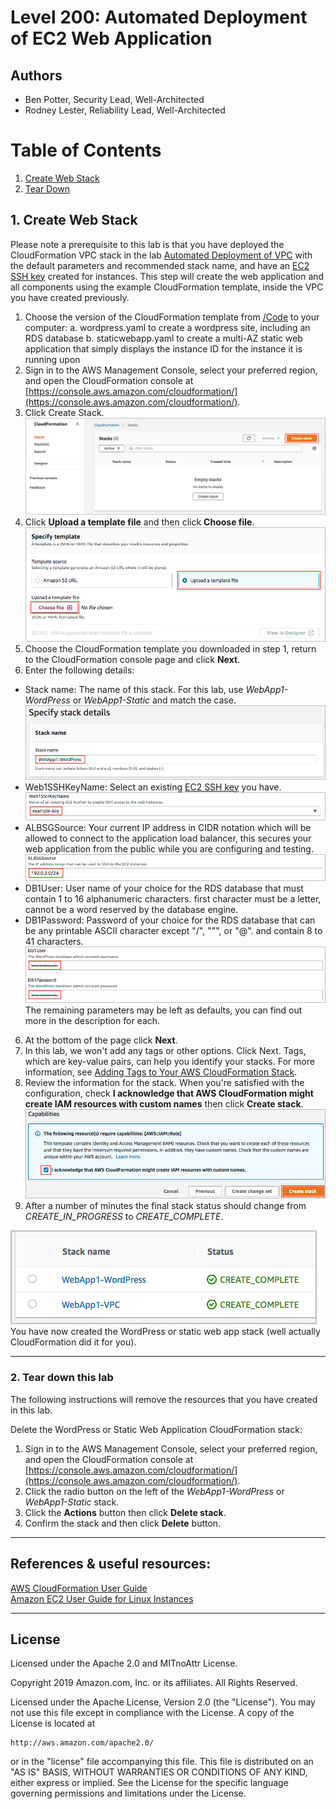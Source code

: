 ﻿# Level 200: Automated Deployment of EC2 Web Application

## Authors
- Ben Potter, Security Lead, Well-Architected
- Rodney Lester, Reliability Lead, Well-Architected
# Table of Contents
1. [Create Web Stack](#create_web_stack)
2. [Tear Down](#tear_down)

## 1. Create Web Stack <a name="create_web_stack"></a>
Please note a prerequisite to this lab is that you have deployed the CloudFormation VPC stack in the lab [Automated Deployment of VPC](../200_Automated_Deployment_of_VPC) with the default parameters and recommended stack name, and have an [EC2 SSH key](https://docs.aws.amazon.com/AWSEC2/latest/UserGuide/ec2-key-pairs.html#having-ec2-create-your-key-pair) created for instances. This step will create the web application and all components using the example CloudFormation template, inside the VPC you have created previously. 
1. Choose the version of the CloudFormation template from [/Code](Code/) to your computer:
   a. wordpress.yaml to create a wordpress site, including an RDS database
   b. staticwebapp.yaml to create a multi-AZ static web application that simply displays the instance ID for the instance it is running upon
2. Sign in to the AWS Management Console, select your preferred region, and open the CloudFormation console at [https://console.aws.amazon.com/cloudformation/](https://console.aws.amazon.com/cloudformation/).
3. Click Create Stack.  
![cloudformation-createstack-1](Images/cloudformation-createstack-1.png)  
4. Click **Upload a template file** and then click **Choose file**.  
![cloudformation-createstack-2](Images/cloudformation-createstack-2.png)  
5. Choose the CloudFormation template you downloaded in step 1, return to the CloudFormation console page and click **Next**.
5. Enter the following details:
  * Stack name: The name of this stack. For this lab, use *WebApp1-WordPress* or *WebApp1-Static* and match the case.  
  ![cloudformation-wp-params](Images/cloudformation-wp-params.png)  
  * Web1SSHKeyName: Select an existing [EC2 SSH key](https://docs.aws.amazon.com/AWSEC2/latest/UserGuide/ec2-key-pairs.html#having-ec2-create-your-key-pair) you have.  
  ![cloudformation-wp-params-1](Images/cloudformation-wp-params-1.png)  
  * ALBSGSource: Your current IP address in CIDR notation which will be allowed to connect to the application load balancer, this secures your web application from the public while you are configuring and testing.  
  ![cloudformation-wp-params-2](Images/cloudformation-wp-params-2.png)  
  * DB1User: User name of your choice for the RDS database that must contain 1 to 16 alphanumeric characters. first character must be a letter, cannot be a word reserved by the database engine.
  * DB1Password: Password of your choice for the RDS database that can be any printable ASCII character except "/", """, or "@". and contain 8 to 41 characters.
  ![cloudformation-wp-params-3](Images/cloudformation-wp-params-3.png)  
  The remaining parameters may be left as defaults, you can find out more in the description for each.  
6. At the bottom of the page click **Next**.
7. In this lab, we won't add any tags or other options. Click Next. Tags, which are key-value pairs, can help you identify your stacks. For more information, see [Adding Tags to Your AWS CloudFormation Stack](http://docs.aws.amazon.com/AWSCloudFormation/latest/UserGuide//cfn-console-add-tags.html).
8. Review the information for the stack. When you're satisfied with the configuration, check **I acknowledge that AWS CloudFormation might create IAM resources with custom names** then click **Create stack**.  
![cloudformation-wp-createstack-final](Images/cloudformation-wp-createstack-final.png)  
9. After a number of minutes the final stack status should change from *CREATE_IN_PROGRESS* to *CREATE_COMPLETE*. 
 
![cloudformation-wp-createstack-complete](Images/cloudformation-wp-createstack-complete.png)  
You have now created the WordPress or static web app stack (well actually CloudFormation did it for you).

***

### 2. Tear down this lab
The following instructions will remove the resources that you have created in this lab.

Delete the WordPress or Static Web Application CloudFormation stack:
1. Sign in to the AWS Management Console, select your preferred region, and open the CloudFormation console at [https://console.aws.amazon.com/cloudformation/](https://console.aws.amazon.com/cloudformation/).
2. Click the radio button on the left of the *WebApp1-WordPress* or *WebApp1-Static* stack.
3. Click the **Actions** button then click **Delete stack**.
4. Confirm the stack and then click **Delete** button.

***

## References & useful resources:
[AWS CloudFormation User Guide](https://docs.aws.amazon.com/AWSCloudFormation/latest/UserGuide/Welcome.html)  
[Amazon EC2 User Guide for Linux Instances](https://docs.aws.amazon.com/AWSEC2/latest/UserGuide/concepts.html)

***

## License
Licensed under the Apache 2.0 and MITnoAttr License. 

Copyright 2019 Amazon.com, Inc. or its affiliates. All Rights Reserved.

Licensed under the Apache License, Version 2.0 (the "License"). You may not use this file except in compliance with the License. A copy of the License is located at

    http://aws.amazon.com/apache2.0/

or in the "license" file accompanying this file. This file is distributed on an "AS IS" BASIS, WITHOUT WARRANTIES OR CONDITIONS OF ANY KIND, either express or implied. See the License for the specific language governing permissions and limitations under the License.
